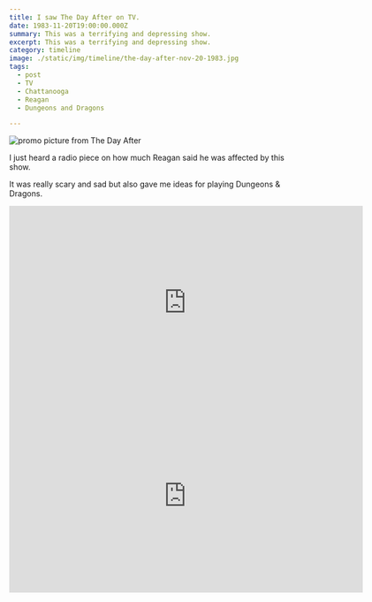 ```yaml
---
title: I saw The Day After on TV.
date: 1983-11-20T19:00:00.000Z
summary: This was a terrifying and depressing show.
excerpt: This was a terrifying and depressing show.
category: timeline
image: ./static/img/timeline/the-day-after-nov-20-1983.jpg
tags:
  - post 
  - TV
  - Chattanooga
  - Reagan
  - Dungeons and Dragons

---
```


![promo picture from The Day After](/static/img/timeline/the-day-after-nov-20-1983.jpg "promo picture from The Day After")

I just heard a radio piece on how much Reagan said he was affected by this show.

It was really scary and sad but also gave me ideas for playing Dungeons & Dragons.

<iframe width="640" height="350" src="https://www.youtube.com/embed/Iyy9n8r16hs" frameborder="0" allow="accelerometer; autoplay; encrypted-media; gyroscope; picture-in-picture" allowfullscreen></iframe>

<iframe width="640" height="350" src="https://www.youtube.com/embed/aG-e52yAxfs" frameborder="0" allow="accelerometer; autoplay; encrypted-media; gyroscope; picture-in-picture" allowfullscreen></iframe>